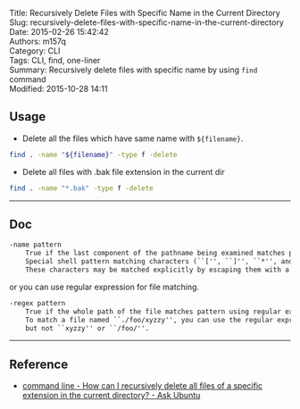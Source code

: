 Title: Recursively Delete Files with Specific Name in the Current Directory  
Slug: recursively-delete-files-with-specific-name-in-the-current-directory  
Date: 2015-02-26 15:42:42  
Authors: m157q  
Category: CLI  
Tags: CLI, find, one-liner  
Summary: Recursively delete files with specific name by using `find` command  
Modified: 2015-10-28 14:11  
  
  
## Usage  
  
+ Delete all the files which have same name with `${filename}`.  
```sh  
find . -name "${filename}" -type f -delete  
```  
  
+ Delete all files with .bak file extension in the current dir  
```sh  
find . -name "*.bak" -type f -delete  
```  
  
---  
  
## Doc  
  
```txt  
-name pattern  
    True if the last component of the pathname being examined matches pattern.  
    Special shell pattern matching characters (``['', ``]'', ``*'', and ``?'') may be used as part of pattern.  
    These characters may be matched explicitly by escaping them with a backslash (``\'').  
```  
  
or you can use regular expression for file matching.  
  
```txt  
-regex pattern  
    True if the whole path of the file matches pattern using regular expression.  
    To match a file named ``./foo/xyzzy'', you can use the regular expression ``.*/[xyz]*'' or ``.*/foo/.*'',  
    but not ``xyzzy'' or ``/foo/''.  
```  
  
---  
  
## Reference  
  
+ [command line - How can I recursively delete all files of a specific extension in the current directory? - Ask Ubuntu](http://askubuntu.com/questions/377438/how-can-i-recursively-delete-all-files-of-a-specific-extension-in-the-current-di)  
  
